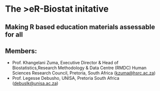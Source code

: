 # The >eR-Biostat initative
## Making R based education materials assessable for all
## Members:
* Prof. Khangelani Zuma, Executive Director & Head of Biostatistics,Research Methodology & Data Centre (RMDC)
Human Sciences Research Council, Pretoria, South Africa (kzuma@hsrc.ac.za)
* Prof. Legesse Debusho, UNISA, Pretoria South Africa (debuslk@unisa.ac.za)

